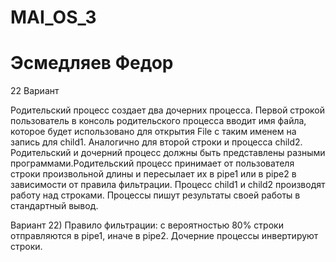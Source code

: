 # MAI_OS_3
# Эсмедляев Федор 

22 Вариант

Родительский процесс создает два дочерних процесса. Первой строкой пользователь в консоль родительского процесса вводит имя файла, которое будет использовано для открытия File с таким именем на запись для child1. Аналогично для второй строки и процесса child2. Родительский и дочерний процесс должны быть представлены разными программами.Родительский процесс принимает от пользователя строки произвольной длины и пересылает их в pipe1 или в pipe2 в зависимости от правила фильтрации. Процесс child1 и child2 производят работу над строками. Процессы пишут результаты своей работы в стандартный вывод.

Вариант 22) Правило фильтрации: с вероятностью 80% строки отправляются в pipe1, иначе в pipe2. Дочерние процессы инвертируют строки.
